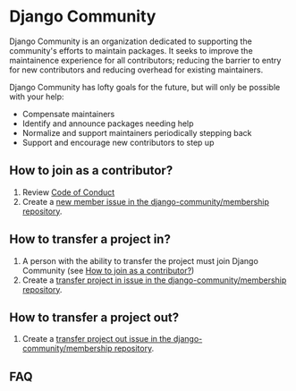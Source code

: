 # Django Community

Django Community is an organization dedicated to supporting the
community's efforts to maintain packages. It seeks to improve the
maintainence experience for all contributors; reducing the barrier
to entry for new contributors and reducing overhead for existing
maintainers.

Django Community has lofty goals for the future, but will only be
possible with your help:

- Compensate maintainers
- Identify and announce packages needing help
- Normalize and support maintainers periodically stepping back
- Support and encourage new contributors to step up

## How to join as a contributor?

1. Review [Code of Conduct](https://github.com/django-community/membership/blob/main/CODE_OF_CONDUCT.md) 
2. Create a [new member issue in the django-community/membership repository](https://github.com/django-community/membership/issues/new/choose).

## How to transfer a project in?

1. A person with the ability to transfer the project must join Django Community (see [How to join as a contributor?](https://github.com/django-community#how-to-join-as-a-contributor))
2. Create a [transfer project in issue in the django-community/membership repository](https://github.com/django-community/membership/issues/new/choose).

## How to transfer a project out?

1. Create a [transfer project out issue in the django-community/membership repository](https://github.com/django-community/membership/issues/new/choose).

## FAQ
